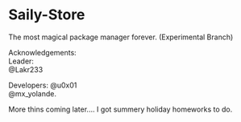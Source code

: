 # Saily-Store  

The most magical package manager forever. (Experimental Branch)   

Acknowledgements:  
Leader:  
  @Lakr233   

Developers:
  @u0x01   
  @mx_yolande. 

More thins coming later.... I got summery holiday homeworks to do.  
